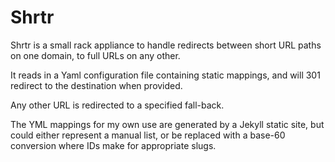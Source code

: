 # Shrtr

Shrtr is a small rack appliance to handle redirects between short URL paths on
one domain, to full URLs on any other.

It reads in a Yaml configuration file containing static mappings, and will 301
redirect to the destination when provided.

Any other URL is redirected to a specified fall-back.

The YML mappings for my own use are generated by a Jekyll static site, but could
either represent a manual list, or be replaced with a base-60 conversion where
IDs make for appropriate slugs.